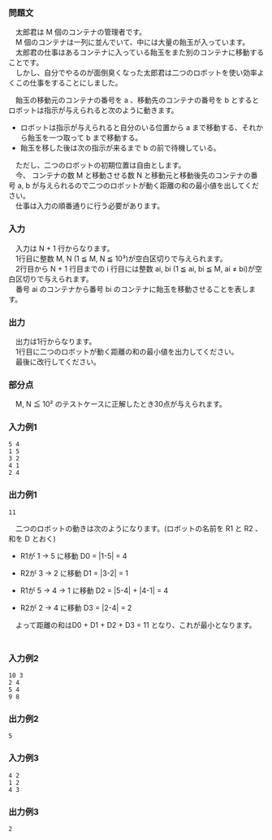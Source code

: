 ### 問題文  
　太郎君は M 個のコンテナの管理者です。  
　M 個のコンテナは一列に並んでいて、中には大量の飴玉が入っています。  
　太郎君の仕事はあるコンテナに入っている飴玉をまた別のコンテナに移動することです。  
　しかし、自分でやるのが面倒臭くなった太郎君は二つのロボットを使い効率よくこの仕事をすることにしました。  

　飴玉の移動元のコンテナの番号を a 、移動先のコンテナの番号を b とするとロボットは指示が与えられると次のように動きます。

- ロボットは指示が与えられると自分のいる位置から a まで移動する、それから飴玉を一つ取って b まで移動する。
- 飴玉を移した後は次の指示が来るまで b の前で待機している。

　ただし、二つのロボットの初期位置は自由とします。  
　今、 コンテナの数 M と移動させる数 N と移動元と移動後先のコンテナの番号 a, b が与えられるので二つのロボットが動く距離の和の最小値を出してください。  
　仕事は入力の順番通りに行う必要があります。 

### 入力  
　入力は N + 1 行からなります。  
　1行目に整数 M, N (1 ≦ M, N ≦ 10³)が空白区切りで与えられます。  
　2行目から N + 1 行目までの i 行目には整数 ai, bi (1 ≦ ai, bi ≦ M, ai ≠ bi)が空白区切りで与えられます。  
　番号 ai のコンテナから番号 bi のコンテナに飴玉を移動させることを表します。  

### 出力  
　出力は1行からなります。  
　1行目に二つのロボットが動く距離の和の最小値を出力してください。  
　最後に改行してください。  

### 部分点
　M, N ≦ 10² のテストケースに正解したとき30点が与えられます。

### 入力例1  
~~~
5 4
1 5
3 2
4 1
2 4
~~~

### 出力例1  
~~~
11
~~~

　二つのロボットの動きは次のようになります。(ロボットの名前を R1 と R2 、和を D とおく)

- R1が 1 → 5 に移動 D0 = |1-5| = 4  

- R2が 3 → 2 に移動 D1 = |3-2| = 1  

- R1が 5 → 4 → 1 に移動 D2 = |5-4| + |4-1| = 4  

- R2が 2 → 4 に移動 D3 = |2-4| = 2  

　よって距離の和はD0 + D1 + D2 + D3 = 11 となり、これが最小となります。  
　
### 入力例2  
~~~
10 3
2 4
5 4
9 8
~~~

### 出力例2  
~~~
5
~~~

### 入力例3  
~~~
4 2
1 2
4 3
~~~

### 出力例3  
~~~
2
~~~